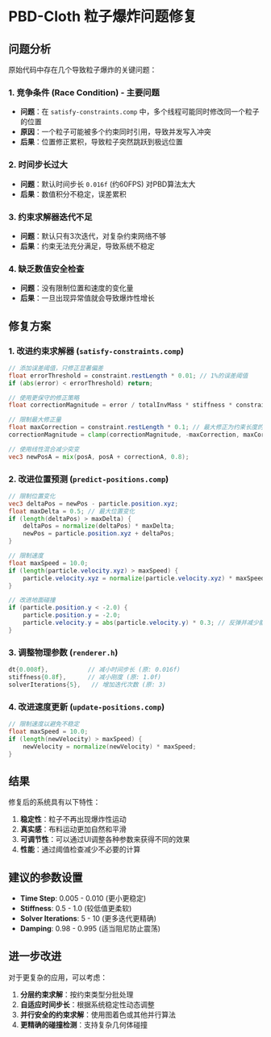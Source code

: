 # PBD-Cloth 粒子爆炸问题修复

## 问题分析

原始代码中存在几个导致粒子爆炸的关键问题：

### 1. **竞争条件 (Race Condition)** - 主要问题
- **问题**：在 `satisfy-constraints.comp` 中，多个线程可能同时修改同一个粒子的位置
- **原因**：一个粒子可能被多个约束同时引用，导致并发写入冲突
- **后果**：位置修正累积，导致粒子突然跳跃到极远位置

### 2. **时间步长过大**
- **问题**：默认时间步长 `0.016f` (约60FPS) 对PBD算法太大
- **后果**：数值积分不稳定，误差累积

### 3. **约束求解器迭代不足**
- **问题**：默认只有3次迭代，对复杂约束网络不够
- **后果**：约束无法充分满足，导致系统不稳定

### 4. **缺乏数值安全检查**
- **问题**：没有限制位置和速度的变化量
- **后果**：一旦出现异常值就会导致爆炸性增长

## 修复方案

### 1. 改进约束求解器 (`satisfy-constraints.comp`)
```glsl
// 添加误差阈值，只修正显著偏差
float errorThreshold = constraint.restLength * 0.01; // 1%的误差阈值
if (abs(error) < errorThreshold) return;

// 使用更保守的修正策略
float correctionMagnitude = error / totalInvMass * stiffness * constraint.stiffness * 0.5;

// 限制最大修正量
float maxCorrection = constraint.restLength * 0.1; // 最大修正为约束长度的10%
correctionMagnitude = clamp(correctionMagnitude, -maxCorrection, maxCorrection);

// 使用线性混合减少突变
vec3 newPosA = mix(posA, posA + correctionA, 0.8);
```

### 2. 改进位置预测 (`predict-positions.comp`)
```glsl
// 限制位置变化
vec3 deltaPos = newPos - particle.position.xyz;
float maxDelta = 0.5; // 最大位置变化
if (length(deltaPos) > maxDelta) {
    deltaPos = normalize(deltaPos) * maxDelta;
    newPos = particle.position.xyz + deltaPos;
}

// 限制速度
float maxSpeed = 10.0;
if (length(particle.velocity.xyz) > maxSpeed) {
    particle.velocity.xyz = normalize(particle.velocity.xyz) * maxSpeed;
}

// 改进地面碰撞
if (particle.position.y < -2.0) {
    particle.position.y = -2.0;
    particle.velocity.y = abs(particle.velocity.y) * 0.3; // 反弹并减少能量
}
```

### 3. 调整物理参数 (`renderer.h`)
```cpp
dt{0.008f},           // 减小时间步长 (原: 0.016f)
stiffness{0.8f},      // 减小刚度 (原: 1.0f)
solverIterations{5},   // 增加迭代次数 (原: 3)
```

### 4. 改进速度更新 (`update-positions.comp`)
```glsl
// 限制速度以避免不稳定
float maxSpeed = 10.0;
if (length(newVelocity) > maxSpeed) {
    newVelocity = normalize(newVelocity) * maxSpeed;
}
```

## 结果

修复后的系统具有以下特性：

1. **稳定性**：粒子不再出现爆炸性运动
2. **真实感**：布料运动更加自然和平滑
3. **可调节性**：可以通过UI调整各种参数来获得不同的效果
4. **性能**：通过阈值检查减少不必要的计算

## 建议的参数设置

- **Time Step**: 0.005 - 0.010 (更小更稳定)
- **Stiffness**: 0.5 - 1.0 (较低值更柔软)
- **Solver Iterations**: 5 - 10 (更多迭代更精确)
- **Damping**: 0.98 - 0.995 (适当阻尼防止震荡)

## 进一步改进

对于更复杂的应用，可以考虑：

1. **分层约束求解**：按约束类型分批处理
2. **自适应时间步长**：根据系统稳定性动态调整
3. **并行安全的约束求解**：使用图着色或其他并行算法
4. **更精确的碰撞检测**：支持复杂几何体碰撞